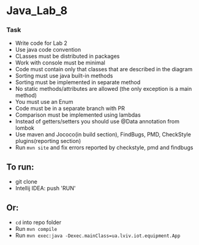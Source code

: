 # Java_Lab_8
### Task
 - Write code for Lab 2
 - Use java code convention
 - CLasses must be distributed in packages
 - Work with console must be minimal
 - Code must contain only that classes that are described in the diagram
 - Sorting must use java built-in methods
 - Sorting must be implemented in separate method
 - No static methods/attributes are allowed (the only exception is a main method)
 - You must use an Enum
 - Code must be in a separate branch with PR
 - Comparison must be implemented using lambdas
 - Instead of getters/setters you should use @Data annotation from lombok
 - Use maven and Jococo(in build section), FindBugs, PMD, CheckStyle plugins(reporting section)
 - Run `mvn site` and fix errors reported by checkstyle, pmd and findbugs

## To run:
 - git clone 
 - Intellij IDEA: push 'RUN'
## Or:
 - `cd` into repo folder
 - Run `mvn compile`
 - Run `mvn exec:java -Dexec.mainClass=ua.lviv.iot.equipment.App` 
